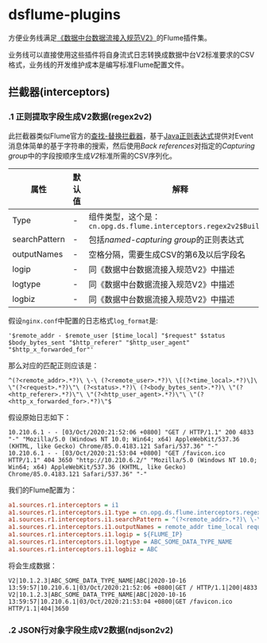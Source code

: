 # dsflume-plugins

方便业务线满足[《数据中台数据流接入规范V2》](https://gitlab.opg.cn/snippets/21)的Flume插件集。

业务线可以直接使用这些插件将自身流式日志转换成数据中台V2标准要求的CSV格式，业务线的开发维护成本是编写标准Flume配置文件。

## 拦截器(interceptors)

### .1 正则提取字段生成V2数据(regex2v2)

此拦截器类似Flume官方的[查找-替换拦截器](https://flume.liyifeng.org/#id59)，基于[Java正则表达式](https://docs.oracle.com/javase/8/docs/api/java/util/regex/Pattern.html)提供对Event消息体简单的基于字符串的搜索，然后使用*Back references*对指定的*Capturing group*中的字段按顺序生成*V2*标准所需的CSV序列化。

属性 | 默认值 | 解释
---- | ---- | ----
Type | - | 组件类型，这个是：`cn.opg.ds.flume.interceptors.regex2v2$Builder`
searchPattern | - | 包括*named-capturing group*的正则表达式
outputNames | - | 空格分隔，需要生成CSV的第6及以后字段名
logip | - | 同《数据中台数据流接入规范V2》中描述
logtype | - | 同《数据中台数据流接入规范V2》中描述
logbiz | - | 同《数据中台数据流接入规范V2》中描述

假设`nginx.conf`中配置的日志格式`log_format`是:
```text
'$remote_addr - $remote_user [$time_local] "$request" $status $body_bytes_sent "$http_referer" "$http_user_agent" "$http_x_forwarded_for"'
```

那么对应的匹配正则应该是：
```text
^(?<remote_addr>.*?)\ \-\ (?<remote_user>.*?)\ \[(?<time_local>.*?)\]\ \"(?<request>.*?)\"\ (?<status>.*?)\ (?<body_bytes_sent>.*?)\ \"(?<http_referer>.*?)\"\ \"(?<http_user_agent>.*?)\"\ \"(?<http_x_forwarded_for>.*?)\"$
```

假设原始日志如下：
```text
10.210.6.1 - - [03/Oct/2020:21:52:06 +0800] "GET / HTTP/1.1" 200 4833 "-" "Mozilla/5.0 (Windows NT 10.0; Win64; x64) AppleWebKit/537.36 (KHTML, like Gecko) Chrome/85.0.4183.121 Safari/537.36" "-"
10.210.6.1 - - [03/Oct/2020:21:53:04 +0800] "GET /favicon.ico HTTP/1.1" 404 3650 "http://10.210.6.2/" "Mozilla/5.0 (Windows NT 10.0; Win64; x64) AppleWebKit/537.36 (KHTML, like Gecko) Chrome/85.0.4183.121 Safari/537.36" "-"
```

我们的Flume配置为：
```ini
a1.sources.r1.interceptors = i1
a1.sources.r1.interceptors.i1.type = cn.opg.ds.flume.interceptors.regex2v2$Builder
a1.sources.r1.interceptors.i1.searchPattern = ^(?<remote_addr>.*?)\ \-\ (?<remote_user>.*?)\ \[(?<time_local>.*?)\]\ \"(?<request>.*?)\"\ (?<status>.*?)\ (?<body_bytes_sent>.*?)\ \"(?<http_referer>.*?)\"\ \"(?<http_user_agent>.*?)\"\ \"(?<http_x_forwarded_for>.*?)\"$
a1.sources.r1.interceptors.i1.outputNames = remote_addr time_local request status body_bytes_sent
a1.sources.r1.interceptors.i1.logip = ${FLUME_IP}
a1.sources.r1.interceptors.i1.logtype = ABC_SOME_DATA_TYPE_NAME
a1.sources.r1.interceptors.i1.logbiz = ABC
```

将会生成数据：
```text
V2|10.1.2.3|ABC_SOME_DATA_TYPE_NAME|ABC|2020-10-16 13:59:57|10.210.6.1|03/Oct/2020:21:52:06 +0800|GET / HTTP/1.1|200|4833
V2|10.1.2.3|ABC_SOME_DATA_TYPE_NAME|ABC|2020-10-16 13:59:57|10.210.6.1|03/Oct/2020:21:53:04 +0800|GET /favicon.ico HTTP/1.1|404|3650
```


### .2 JSON行对象字段生成V2数据(ndjson2v2)

